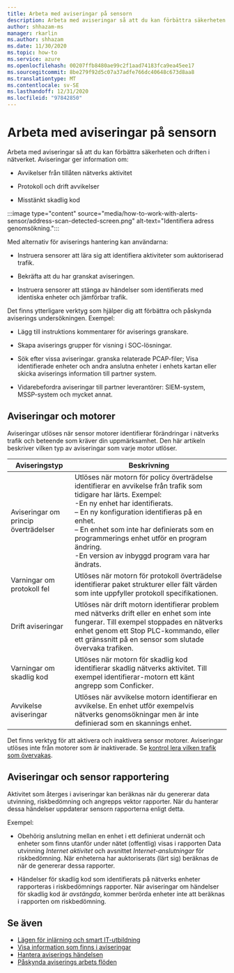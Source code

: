 ```yaml
---
title: Arbeta med aviseringar på sensorn
description: Arbeta med aviseringar så att du kan förbättra säkerheten och driften i nätverket.
author: shhazam-ms
manager: rkarlin
ms.author: shhazam
ms.date: 11/30/2020
ms.topic: how-to
ms.service: azure
ms.openlocfilehash: 00207ffb8480ae99c2f1aad74183fca9ea45ee17
ms.sourcegitcommit: 8be279f92d5c07a37adfe766dc40648c673d8aa8
ms.translationtype: MT
ms.contentlocale: sv-SE
ms.lasthandoff: 12/31/2020
ms.locfileid: "97842850"
---
```

# <a name="work-with-alerts-on-your-sensor"></a>Arbeta med aviseringar på sensorn

Arbeta med aviseringar så att du kan förbättra säkerheten och driften i nätverket. Aviseringar ger information om:

- Avvikelser från tillåten nätverks aktivitet

- Protokoll och drift avvikelser

- Misstänkt skadlig kod

:::image type="content" source="media/how-to-work-with-alerts-sensor/address-scan-detected-screen.png" alt-text="Identifiera adress genomsökning.":::

Med alternativ för aviserings hantering kan användarna:

- Instruera sensorer att lära sig att identifiera aktiviteter som auktoriserad trafik.

- Bekräfta att du har granskat aviseringen.

- Instruera sensorer att stänga av händelser som identifierats med identiska enheter och jämförbar trafik.

Det finns ytterligare verktyg som hjälper dig att förbättra och påskynda aviserings undersökningen. Exempel:

  - Lägg till instruktions kommentarer för aviserings granskare.

  - Skapa aviserings grupper för visning i SOC-lösningar. 

  - Sök efter vissa aviseringar. granska relaterade PCAP-filer; Visa identifierade enheter och andra anslutna enheter i enhets kartan eller skicka aviserings information till partner system.

  - Vidarebefordra aviseringar till partner leverantörer: SIEM-system, MSSP-system och mycket annat.

## <a name="alerts-and-engines"></a>Aviseringar och motorer

Aviseringar utlöses när sensor motorer identifierar förändringar i nätverks trafik och beteende som kräver din uppmärksamhet. Den här artikeln beskriver vilken typ av aviseringar som varje motor utlöser.

| Aviseringstyp | Beskrivning |
|-|-|
| Aviseringar om princip överträdelser | Utlöses när motorn för policy överträdelse identifierar en avvikelse från trafik som tidigare har lärts. Exempel: <br /> -En ny enhet har identifierats.  <br /> – En ny konfiguration identifieras på en enhet. <br /> – En enhet som inte har definierats som en programmerings enhet utför en program ändring. <br /> -En version av inbyggd program vara har ändrats. |
| Varningar om protokoll fel | Utlöses när motorn för protokoll överträdelse identifierar paket strukturer eller fält värden som inte uppfyller protokoll specifikationen. | 
| Drift aviseringar | Utlöses när drift motorn identifierar problem med nätverks drift eller en enhet som inte fungerar. Till exempel stoppades en nätverks enhet genom ett Stop PLC-kommando, eller ett gränssnitt på en sensor som slutade övervaka trafiken. |
| Varningar om skadlig kod | Utlöses när motorn för skadlig kod identifierar skadlig nätverks aktivitet. Till exempel identifierar-motorn ett känt angrepp som Conficker. |
| Avvikelse aviseringar | Utlöses när avvikelse motorn identifierar en avvikelse. En enhet utför exempelvis nätverks genomsökningar men är inte definierad som en skannings enhet. |

Det finns verktyg för att aktivera och inaktivera sensor motorer. Aviseringar utlöses inte från motorer som är inaktiverade. Se [kontrol lera vilken trafik som övervakas](how-to-control-what-traffic-is-monitored.md).

## <a name="alerts-and-sensor-reporting"></a>Aviseringar och sensor rapportering

Aktivitet som återges i aviseringar kan beräknas när du genererar data utvinning, riskbedömning och angrepps vektor rapporter. När du hanterar dessa händelser uppdaterar sensorn rapporterna enligt detta.

Exempel:

  - Obehörig anslutning mellan en enhet i ett definierat undernät och enheter som finns utanför under nätet (offentlig) visas i rapporten Data utvinning *Internet aktivitet* och avsnittet *Internet-anslutningar* för riskbedömning. När enheterna har auktoriserats (lärt sig) beräknas de när de genererar dessa rapporter.

  - Händelser för skadlig kod som identifierats på nätverks enheter rapporteras i riskbedömnings rapporter. När aviseringar om händelser för skadlig kod är *avstängda*, kommer berörda enheter inte att beräknas i rapporten om riskbedömning.

## <a name="see-also"></a>Se även

- [Lägen för inlärning och smart IT-utbildning](how-to-control-what-traffic-is-monitored.md#learning-and-smart-it-learning-modes)
- [Visa information som finns i aviseringar](how-to-view-information-provided-in-alerts.md)
- [Hantera aviserings händelsen](how-to-manage-the-alert-event.md)
- [Påskynda aviserings arbets flöden](how-to-accelerate-alert-incident-response.md)
